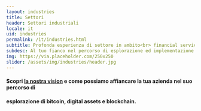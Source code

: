 ```yaml
---
layout: industries
title: Settori
header: Settori industriali
locale: it
uid: industries
permalink: /it/industries.html
subtitle: Profonda esperienza di settore in ambito<br> financial services, consulting ed education
subdesc: Al tuo fianco nel percorso di esplorazione ed implementazione 
img: https://via.placeholder.com/250x250
slider: /assets/img/industries/header.jpg
---
```


#### Scopri [la nostra vision](https://checksig-inside.github.io/dgi/it/about-dgi/vision/) e come possiamo affiancare la tua azienda nel suo percorso di
#### esplorazione di bitcoin, digital assets e blockchain.